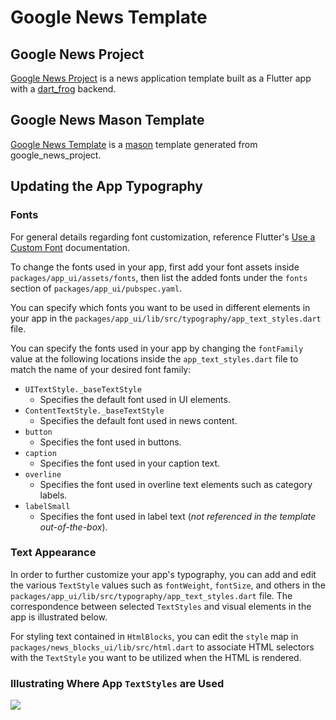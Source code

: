 # Google News Template

## Google News Project

[Google News Project](./google_news_project/README.md) is a news application template built as a Flutter app with a [dart_frog](https://pub.dev/packages/dart_frog) backend.

## Google News Mason Template

[Google News Template](./google_news_template/README.md) is a [mason](https://pub.dev/packages/mason) template generated from google_news_project.

## Updating the App Typography

### Fonts

For general details regarding font customization, reference Flutter's [Use a Custom Font](https://docs.flutter.dev/cookbook/design/fonts) documentation. 

To change the fonts used in your app, first add your font assets inside `packages/app_ui/assets/fonts`, then list the added fonts under the `fonts` section of `packages/app_ui/pubspec.yaml`.

You can specify which fonts you want to be used in different elements in your app in the `packages/app_ui/lib/src/typography/app_text_styles.dart` file.

You can specify the fonts used in your app by changing the `fontFamily` value at the following locations inside the `app_text_styles.dart` file to match the name of your desired font family:

- `UITextStyle._baseTextStyle`
	- Specifies the default font used in UI elements.
- `ContentTextStyle._baseTextStyle`
	- Specifies the default font used in news content.
- `button`
	- Specifies the font used in buttons.
- `caption`
	- Specifies the font used in your caption text.
- `overline`
	- Specifies the font used in overline text elements such as category labels.
- `labelSmall`
	- Specifies the font used in label text (*not referenced in the template out-of-the-box*).

### Text Appearance

In order to further customize your app's typography, you can add and edit the various `TextStyle` values such as `fontWeight`, `fontSize`, and others in the `packages/app_ui/lib/src/typography/app_text_styles.dart` file. 
The correspondence between selected `TextStyles` and visual elements in the app is illustrated below.

For styling text contained in `HtmlBlocks`, you can edit the `style` map in `packages/news_blocks_ui/lib/src/html.dart` to associate HTML selectors with the `TextStyle` you want to be utilized when the HTML is rendered.

### Illustrating Where App `TextStyles` are Used

<img src="https://user-images.githubusercontent.com/61138206/191820826-7ef6c873-94ee-49e8-bcd6-25e35421c055.png">
